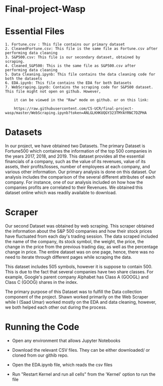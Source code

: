 # Final-project-Wasp

# Essential Files 
    1. Fortune.csv : This file contains our primary dataset
    2. CleanedFortune.csv: This file is the same file as Fortune.csv after performing data cleaning
    3. S&P500.csv: This file is our secondary dataset, obtained by scraping.
    4. Cleaned_S&P500: This is the same file as S&P500.csv after performing data cleaning
    5. Data Cleaning.ipynb: This file contains the data cleaning code for both the datasets
    6. EDA.ipynb: This file contains the EDA for both Datasets
    7. WebScraping.ipynb: Contains the scraping code for S&P500 dataset. This file might not open on github. However,
    
        it can be viewed in the "Raw" mode on github. or on this link:
        
        https://raw.githubusercontent.com/CS-UCR/final-project-wasp/master/WebScraping.ipynb?token=ANLGLKHKUQGY323TMYAYRNC7DZPHA
    
# Datasets

In our project, we have obtained two Datasets. The primary Dataset is Fortune500 which containes the information of the top 500 companies in the years 2017, 2018, and 2019. This dataset provides all the essential financials of a company, such as the value of its revenues, value of its assets, their profits/losses, number of employees at each company, and various other information. Our primary analysis is done on this dataset. Our analysis includes the comparison of the several different attributes of each company. For instance, one of our analysis included on how how the companies profits are correlated to their Revenues. We obtained this dataset online which was readily available to download.

# Scraper

Our second Dataset was obtained by web scraping. This scraper obtained the information about the S&P 500 companies and how their stock prices have fluctuated from each day's trading session. The data scraped included the name of the company, its stock symbol, the weight, the price, the change in the price from the previous trading day, as well as the percentage change in price. The entire dataset was on one page, hence, there was no need to iterate through different pages while scraping the data.

This dataset includes 505 symbols, however it is suppose to contain 500. This is due to the fact that several companies have two share classes. For example, Google's parent company Alphabet has Class A (GOOGL) and Class C (GOOG) shares in the index.

The primary purpose of this Dataset was to fulfill the Data collection component of the project. Shawn worked primarily on the Web Scraper while I (Saad Umar) worked mostly on the EDA and data cleaning, however, we both helped each other out during the process.

# Running the Code

* Open any environment that allows Jupyter Notebooks

* Download the relevant CSV files. They can be either downloaded/ or cloned from our githib repo.

* Open the EDA.ipynb file, which reads the csv files 

* Run "Restart Kernel and run all cells" from the 'Kernel' option to run the file



